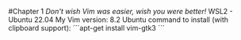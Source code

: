 #Chapter 1
_Don't wish Vim was easier, wish you were better!_
WSL2 - Ubuntu 22.04
My Vim version: 8.2
Ubuntu command to install (with clipboard support): ´´´apt-get install vim-gtk3 ´´´

